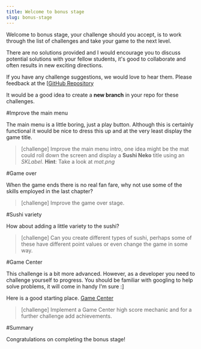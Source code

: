```yaml
---
title: Welcome to bonus stage
slug: bonus-stage
---
```


Welcome to bonus stage, your challenge should you accept, is to work through the list of challenges and take your game to the next level.

There are no solutions provided and I would encourage you to discuss potential solutions with your fellow students, it's good to collaborate and often results in new exciting directions.

If you have any challenge suggestions, we would love to hear them.  Please feedback at the [[GitHub Repository](https://github.com/MakeSchool-Tutorials/Sushi-Neko-SpriteKit-Swift)

It would be a good idea to create a **new branch** in your repo for these challenges.

#Improve the main menu

The main menu is a little boring, just a play button.  Although this is certainly functional it would be nice to dress this up and at the very least display the game title.

> [challenge]
> Improve the main menu intro, one idea might be the mat could roll down the screen and display a **Sushi Neko** title using an *SKLabel*.
> **Hint**: Take a look at *mat.png*

#Game over

When the game ends there is no real fan fare, why not use some of the skills employed in the last chapter?

> [challenge]
> Improve the game over stage.

#Sushi variety

How about adding a little variety to the sushi?

> [challenge]
> Can you create different types of sushi, perhaps some of these have different point values or even change the game in some way.

#Game Center

This challenge is a bit more advanced.  However, as a developer you need to challenge yourself to progress.  You should be familiar with googling to help solve problems, it will come in handy I'm sure :]

Here is a good starting place.  [Game Center](https://developer.apple.com/game-center/)

> [challenge]
> Implement a Game Center high score mechanic and for a further challenge add achievements.

#Summary

Congratulations on completing the bonus stage!

